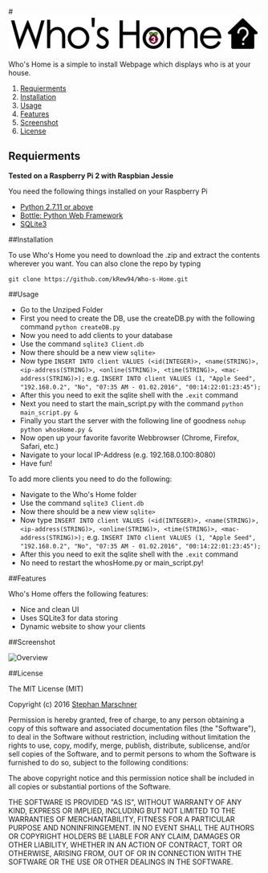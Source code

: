 #![Who's Home](https://github.com/kRew94/Who-s-Home/blob/master/static/img/long_logo.png)

Who's Home is a simple to install Webpage which displays who is at your house.

1. [Requierments](#requirements)
2. [Installation](#installation)
3. [Usage](#usage)
4. [Features](#features)
5. [Screenshot](#screenshot)
5. [License](#license)

## Requierments

**Tested on a Raspberry Pi 2 with Raspbian Jessie**

You need the following things installed on your Raspberry Pi

- [Python 2.7.11 or above](https://www.python.org/downloads/)
- [Bottle: Python Web Framework](http://bottlepy.org/docs/dev/index.html)
- [SQLite3](https://www.sqlite.org/download.html)

##Installation

To use Who's Home you need to download the .zip and extract the contents wherever you want. You can also clone the repo by typing

```
git clone https://github.com/kRew94/Who-s-Home.git
```


##Usage

- Go to the Unziped Folder
- First you need to create the DB, use the createDB.py with the following command ```python createDB.py```
- Now you need to add clients to your database
- Use the command ```sqlite3 Client.db```
- Now there should be a new view ```sqlite>  ```
- Now type ```INSERT INTO client VALUES (<id(INTEGER)>, <name(STRING)>, <ip-address(STRING)>, <online(STRING)>, <time(STRING)>, <mac-address(STRING)>);``` e.g. ```INSERT INTO client VALUES (1, "Apple Seed", "192.168.0.2", "No", "07:35 AM - 01.02.2016", "00:14:22:01:23:45");```
- After this you need to exit the sqlite shell with the ```.exit``` command
- Next you need to start the main\_script.py with the command ```python main_script.py &```
- Finally you start the server with the following line of goodness ```nohup python whosHome.py &```
- Now open up your favorite favorite Webbrowser (Chrome, Firefox, Safari, etc.)
- Navigate to your local IP-Address (e.g. 192.168.0.100:8080)
- Have fun!

To add more clients you need to do the following:
- Navigate to the Who's Home folder
- Use the command ```sqlite3 Client.db```
- Now there should be a new view ```sqlite>  ```
- Now type ```INSERT INTO client VALUES (<id(INTEGER)>, <name(STRING)>, <ip-address(STRING)>, <online(STRING)>, <time(STRING)>, <mac-address(STRING)>);``` e.g. ```INSERT INTO client VALUES (1, "Apple Seed", "192.168.0.2", "No", "07:35 AM - 01.02.2016", "00:14:22:01:23:45");```
- After this you need to exit the sqlite shell with the ```.exit``` command
- No need to restart the whosHome.py or main_script.py!

##Features

Who's Home offers the following features:
* Nice and clean UI
* Uses SQLite3 for data storing
* Dynamic website to show your clients

##Screenshot

![Overview](http://i.imgur.com/45QU3hT.png)

##License

The MIT License (MIT)

Copyright (c) 2016 [Stephan Marschner](http://krewarts.de/)

Permission is hereby granted, free of charge, to any person obtaining a copy of this software and associated documentation files (the "Software"), to deal in the Software without restriction, including without limitation the rights to use, copy, modify, merge, publish, distribute, sublicense, and/or sell copies of the Software, and to permit persons to whom the Software is furnished to do so, subject to the following conditions:

The above copyright notice and this permission notice shall be included in all copies or substantial portions of the Software.

THE SOFTWARE IS PROVIDED "AS IS", WITHOUT WARRANTY OF ANY KIND, EXPRESS OR IMPLIED, INCLUDING BUT NOT LIMITED TO THE WARRANTIES OF MERCHANTABILITY, FITNESS FOR A PARTICULAR PURPOSE AND NONINFRINGEMENT. IN NO EVENT SHALL THE AUTHORS OR COPYRIGHT HOLDERS BE LIABLE FOR ANY CLAIM, DAMAGES OR OTHER LIABILITY, WHETHER IN AN ACTION OF CONTRACT, TORT OR OTHERWISE, ARISING FROM, OUT OF OR IN CONNECTION WITH THE SOFTWARE OR THE USE OR OTHER DEALINGS IN THE SOFTWARE.
